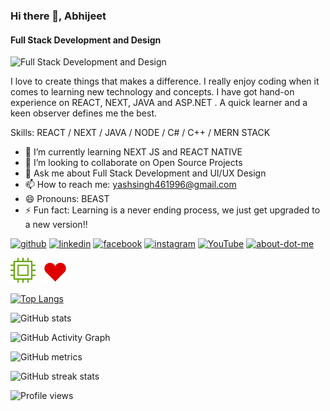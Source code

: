 ### Hi there 👋, Abhijeet
#### Full Stack Development and Design
![Full Stack Development and Design](https://arturssmirnovs.github.io/github-profile-readme-generator/images/banner.png)

I love to create things that makes a difference. I really enjoy coding when it comes to learning new technology and concepts. I have got hand-on experience on REACT, NEXT, JAVA and ASP.NET . A quick learner and a keen observer defines me the best.

Skills: REACT / NEXT / JAVA / NODE / C# / C++ / MERN STACK

- 🌱 I’m currently learning NEXT JS and REACT NATIVE 
- 👯 I’m looking to collaborate on Open Source Projects 
- 💬 Ask me about Full Stack Development and UI/UX Design  
- 📫 How to reach me: yashsingh461996@gmail.com 
- 😄 Pronouns: BEAST 
- ⚡ Fun fact: Learning is a never ending process, we just get upgraded to a new version!! 


[<img src='https://cdn.jsdelivr.net/npm/simple-icons@3.0.1/icons/github.svg' alt='github' height='40'>](https://github.com/Abhijeet-Avee)  [<img src='https://cdn.jsdelivr.net/npm/simple-icons@3.0.1/icons/linkedin.svg' alt='linkedin' height='40'>](https://www.linkedin.com/in/abhijeet-kumar-533645131/)  [<img src='https://cdn.jsdelivr.net/npm/simple-icons@3.0.1/icons/facebook.svg' alt='facebook' height='40'>](https://www.facebook.com/yashavee.pred)  [<img src='https://cdn.jsdelivr.net/npm/simple-icons@3.0.1/icons/instagram.svg' alt='instagram' height='40'>](https://www.instagram.com/yashsinghavee/)  [<img src='https://cdn.jsdelivr.net/npm/simple-icons@3.0.1/icons/youtube.svg' alt='YouTube' height='40'>](https://www.youtube.com/channel/UCxD-TA6psmvOkUy8v4t9ZZA)  [<img src='https://cdn.jsdelivr.net/npm/simple-icons@3.0.1/icons/about-dot-me.svg' alt='about-dot-me' height='40'>](www.google.com)  

<a href='https://docs.github.com/en/developers'><img src='https://raw.githubusercontent.com/acervenky/animated-github-badges/master/assets/devbadge.gif' width='40' height='40'></a> <a href='https://docs.github.com/en/github/supporting-the-open-source-community-with-github-sponsors'><img src='https://raw.githubusercontent.com/acervenky/animated-github-badges/master/assets/sponsorbadge.gif' width='35' height='35'></a> 

[![Top Langs](https://github-readme-stats.vercel.app/api/top-langs/?username=Abhijeet-Avee)](https://github.com/anuraghazra/github-readme-stats)

![GitHub stats](https://github-readme-stats.vercel.app/api?username=Abhijeet-Avee&show_icons=true&count_private=true)  

![GitHub Activity Graph](https://activity-graph.herokuapp.com/graph?username=Abhijeet-Avee)  

![GitHub metrics](https://metrics.lecoq.io/Abhijeet-Avee)  

![GitHub streak stats](https://github-readme-streak-stats.herokuapp.com/?user=Abhijeet-Avee)  

![Profile views](https://gpvc.arturio.dev/Abhijeet-Avee)  
